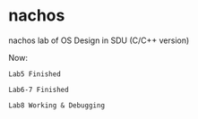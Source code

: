 # nachos
nachos lab of OS Design in SDU (C/C++ version)

Now:

	Lab5 Finished	

	Lab6-7 Finished

	Lab8 Working & Debugging
